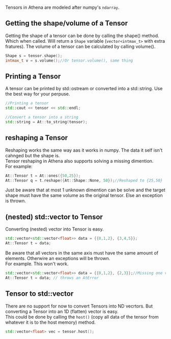 Tensors in Athena are modeled after numpy's `ndarray`.

## Getting the shape/volume of a Tensor
Getting the shape of a tensor can be done by calling the shape() method. Which when called. Will return a `Shape` variable (`vector<intmax_t>` with extra fratures). The volume of a tensor can be calculated by calling volume().
```C++
Shape s = tensor.shape();
intmax_t v = s.volume();//Or tensor.volume(), same thing
```

## Printing a Tensor
A tensor can be printed by std::ostream or converted into a std::string. Use the best way for your perpuse.

```C++
//Printing a tensor
std::cout << tensor << std::endl;

//Convert a tensor into a string
std::string = At::to_string(tensor);
```

## reshaping a Tensor
Reshaping works the same way aas it works in numpy. The data it self isn't cahnged but the shape is.<br>
Tensor reshaping in Athena also supports solving a missing dimention. <br>
For example:<br>

```C++
At::Tensor t = At::ones({50,25});
At::Tensor q = t.reshape({At::Shape::None, 50});//Reshaped to {25,50}
```

Just be aware that at most 1 unknown dimention can be solve and the target shape must have the same volume as the original tensor. Else an exception is thrown.

## (nested) std::vector to Tensor
Converting (nested) vector into Tensor is easy.

```C++
std::vector<std::vector<float>> data = {{0,1,2}, {3,4,5}};
At::Tensor t = data;
```

Be aware that all vectors in the same axis must have the same amount of elements. Otherwire an exceptions will be thrown.<br>
For example. This won't work.

```C++
std::vector<std::vector<float>> data = {{0,1,2}, {2,3}};//Missing one value in the second vector
At::Tensor t = data; // throws an AtError
```

## Tensor to std::vector
There are no support for now to convert Tensors into ND vecrtors. But converting a Tensor into an 1D (flatten) vector is easy.<br>
This could be done by calling the `host()` (copy all data of the tensor from whatever it is to the host memory) method.

```C++
std::vector<float> vec = tensor.host();
```